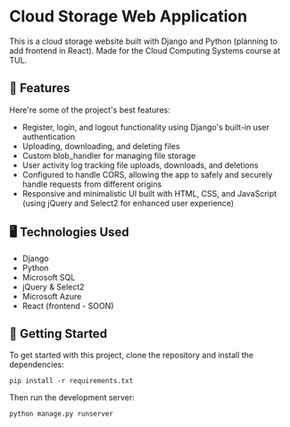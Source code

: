 <h1>Cloud Storage Web Application</h1>

<p>This is a cloud storage website built with Django and Python (planning to add frontend in React). Made for the Cloud Computing Systems course at TUL.</p>       

<h2>🧐 Features</h2>

Here're some of the project's best features:

* Register, login, and logout functionality using Django's built-in user authentication
* Uploading, downloading, and deleting files
* Custom blob_handler for managing file storage
* User activity log tracking file uploads, downloads, and deletions
* Configured to handle CORS, allowing the app to safely and securely handle requests from different origins
* Responsive and minimalistic UI built with HTML, CSS, and JavaScript (using jQuery and Select2 for enhanced user experience)

<h2>🖥️ Technologies Used</h2>

* Django
* Python
* Microsoft SQL
* jQuery & Select2
* Microsoft Azure
* React (frontend - SOON)

<h2>🚀 Getting Started</h2>

To get started with this project, clone the repository and install the dependencies:

```
pip install -r requirements.txt
```

Then run the development server:

```
python manage.py runserver
```
